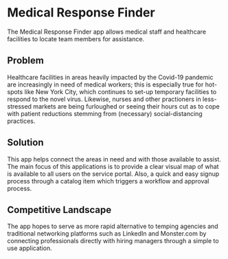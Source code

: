 # Medical Response Finder
The Medical Response Finder app allows medical staff and healthcare facilities to locate team members for assistance.

## Problem
Healthcare facilities in areas heavily impacted by the Covid-19 pandemic are increasingly in need of medical workers; this is especially
true for hot-spots like New York City, which continues to set-up temporary facilities to respond to the novel virus. Likewise, nurses and 
other practioners in less-stressed markets are being furloughed or seeing their hours cut as to cope with patient 
reductions stemming from (necessary) social-distancing practices.

## Solution
This app helps connect the areas in need and with those available to assist. The main focus of this applications is to provide a clear 
visual map of what is available to all users on the service portal.  Also, a quick and easy signup process through a catalog item which 
triggers a workflow and approval process.

## Competitive Landscape
The app hopes to serve as more rapid alternative to temping agencies and traditional networking platforms such as LinkedIn and Monster.com
by connecting professionals directly with hiring managers through a simple to use application. 
